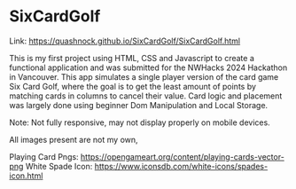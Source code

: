# SixCardGolf
Link: https://quashnock.github.io/SixCardGolf/SixCardGolf.html

This is my first project using HTML, CSS and Javascript to create a functional application and 
was submitted for the NWHacks 2024 Hackathon in Vancouver. This app simulates a single player version of the card 
game Six Card Golf, where the goal is to get the least amount of points by matching cards in columns to cancel 
their value. Card logic and placement was largely done using beginner Dom Manipulation and Local Storage.

Note: Not fully responsive, may not display properly on mobile devices.

All images present are not my own,

Playing Card Pngs: https://opengameart.org/content/playing-cards-vector-png
White Spade Icon: https://www.iconsdb.com/white-icons/spades-icon.html
